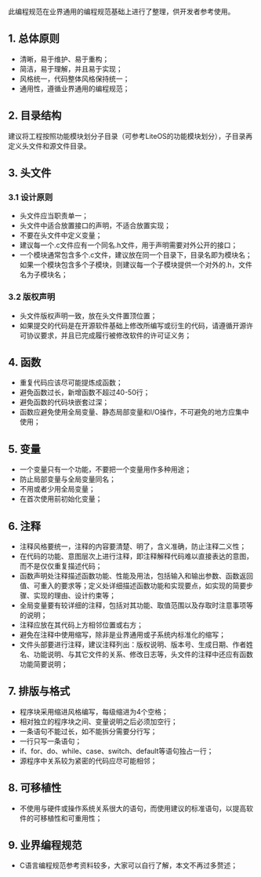 此编程规范在业界通用的编程规范基础上进行了整理，供开发者参考使用。

## 1. 总体原则
- 清晰，易于维护、易于重构；
- 简洁，易于理解，并且易于实现；
- 风格统一，代码整体风格保持统一；
- 通用性，遵循业界通用的编程规范；

## 2. 目录结构

建议将工程按照功能模块划分子目录（可参考LiteOS的功能模块划分），子目录再定义头文件和源文件目录。

## 3. 头文件
### 3.1 设计原则
- 头文件应当职责单一；
- 头文件中适合放置接口的声明，不适合放置实现；
- 不要在头文件中定义变量；
- 建议每一个.c文件应有一个同名.h文件，用于声明需要对外公开的接口；
- 一个模块通常包含多个.c文件，建议放在同一个目录下，目录名即为模块名；如果一个模块包含多个子模块，则建议每一个子模块提供一个对外的.h，文件名为子模块名；



### 3.2 版权声明
 
- 头文件版权声明一致，放在头文件置顶位置；
- 如果提交的代码是在开源软件基础上修改所编写或衍生的代码，请遵循开源许可协议要求，并且已完成履行被修改软件的许可证义务；


## 4. 函数
- 重复代码应该尽可能提炼成函数；
- 避免函数过长，新增函数不超过40-50行；
- 避免函数的代码块嵌套过深；
- 函数应避免使用全局变量、静态局部变量和I/O操作，不可避免的地方应集中使用； 


## 5. 变量
- 一个变量只有一个功能，不要把一个变量用作多种用途；
- 防止局部变量与全局变量同名；
- 不用或者少用全局变量；
- 在首次使用前初始化变量；


## 6. 注释
- 注释风格要统一，注释的内容要清楚、明了，含义准确，防止注释二义性；
- 在代码的功能、意图层次上进行注释，即注释解释代码难以直接表达的意图，而不是仅仅重复描述代码； 
- 函数声明处注释描述函数功能、性能及用法，包括输入和输出参数、函数返回值、可重入的要求等；定义处详细描述函数功能和实现要点，如实现的简要步骤、实现的理由、设计约束等；
- 全局变量要有较详细的注释，包括对其功能、取值范围以及存取时注意事项等的说明；
- 注释应放在其代码上方相邻位置或右方；
- 避免在注释中使用缩写，除非是业界通用或子系统内标准化的缩写； 
- 文件头部要进行注释，建议注释列出：版权说明、版本号、生成日期、作者姓名、功能说明、与其它文件的关系、修改日志等，头文件的注释中还应有函数功能简要说明；

## 7. 排版与格式
- 程序块采用缩进风格编写，每级缩进为4个空格；
- 相对独立的程序块之间、变量说明之后必须加空行；
- 一条语句不能过长，如不能拆分需要分行写；
- 一行只写一条语句；
- if、for、do、while、case、switch、default等语句独占一行；
- 源程序中关系较为紧密的代码应尽可能相邻；

## 8. 可移植性
- 不使用与硬件或操作系统关系很大的语句，而使用建议的标准语句，以提高软件的可移植性和可重用性；

## 9. 业界编程规范
- C语言编程规范参考资料较多，大家可以自行了解，本文不再过多赘述；
